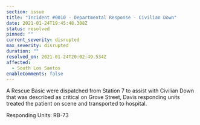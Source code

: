 ```yaml
---
section: issue
title: "Incident #0010 - Departmental Response - Civilian Down"
date: 2021-01-24T19:45:48.308Z
status: resolved
pinned: ""
current_severity: disrupted
max_severity: disrupted
duration: ""
resolved_on: 2021-01-24T20:02:49.534Z
affected:
  - South Los Santos
enableComments: false
---
```



A Rescue Basic were dispatched from Station 7 to assist with Civilian Down that was described as critical on Grove Street, Davis responding units treated the patient on scene and transported to hospital.

Responding Units: RB-73